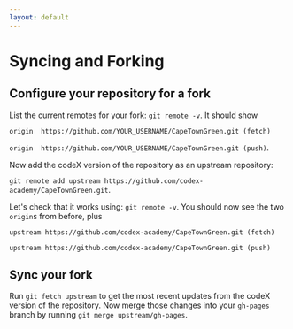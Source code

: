 ```yaml
---
layout: default
---
```


# Syncing and Forking

## Configure your repository for a fork

List the current remotes for your fork: `git remote -v`. It should show

`origin  https://github.com/YOUR_USERNAME/CapeTownGreen.git (fetch)`

`origin  https://github.com/YOUR_USERNAME/CapeTownGreen.git (push)`.

Now add the codeX version of the repository as an upstream repository:

`git remote add upstream https://github.com/codex-academy/CapeTownGreen.git`.

Let's check that it works using: `git remote -v`. You should now see the two `origin`s from before, plus

`upstream https://github.com/codex-academy/CapeTownGreen.git (fetch)`

`upstream https://github.com/codex-academy/CapeTownGreen.git (push)`

## Sync your fork

Run `git fetch upstream` to get the most recent updates from the codeX version of the repository. Now merge those changes into your `gh-pages` branch by running `git merge upstream/gh-pages`.
